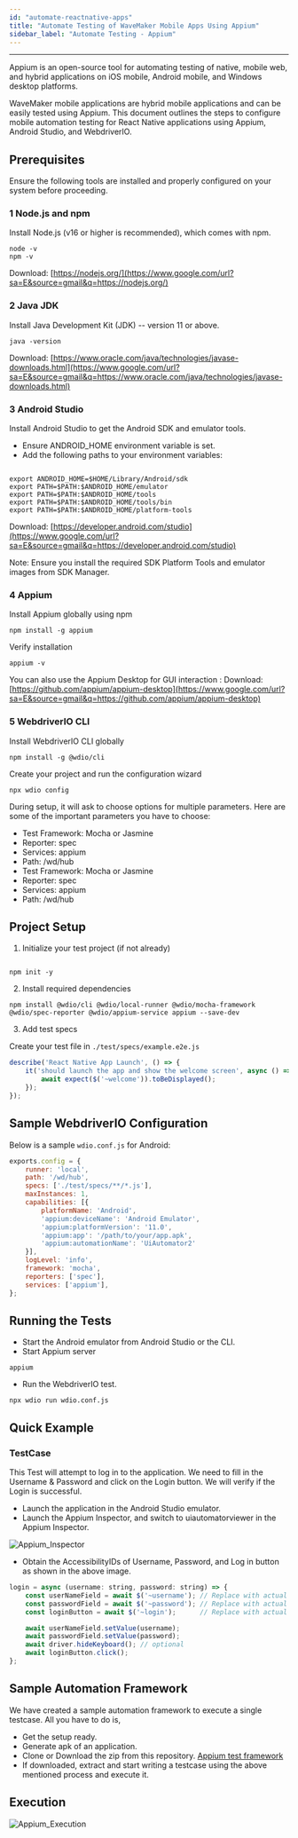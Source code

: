 ```yaml
---
id: "automate-reactnative-apps"
title: "Automate Testing of WaveMaker Mobile Apps Using Appium"
sidebar_label: "Automate Testing - Appium"
---
```

---

Appium is an open-source tool for automating testing of native, mobile web, and hybrid applications on iOS mobile, Android mobile, and Windows desktop platforms.

WaveMaker mobile applications are hybrid mobile applications and can be easily tested using Appium.  This document outlines the steps to configure mobile automation testing for React Native applications using Appium, Android Studio, and WebdriverIO.

## Prerequisites

Ensure the following tools are installed and properly configured on your system before proceeding.

### 1 Node.js and npm

Install Node.js (v16 or higher is recommended), which comes with npm.

```text
node -v
npm -v
```

Download: [https://nodejs.org/](https://www.google.com/url?sa=E&source=gmail&q=https://nodejs.org/)



### 2 Java JDK

Install Java Development Kit (JDK) -- version 11 or above.

```text
java -version
```

Download: [https://www.oracle.com/java/technologies/javase-downloads.html](https://www.google.com/url?sa=E&source=gmail&q=https://www.oracle.com/java/technologies/javase-downloads.html)



### 3 Android Studio

Install Android Studio to get the Android SDK and emulator tools.

* Ensure ANDROID\_HOME environment variable is set.
* Add the following paths to your environment variables:


```text

export ANDROID_HOME=$HOME/Library/Android/sdk
export PATH=$PATH:$ANDROID_HOME/emulator
export PATH=$PATH:$ANDROID_HOME/tools
export PATH=$PATH:$ANDROID_HOME/tools/bin
export PATH=$PATH:$ANDROID_HOME/platform-tools
```

Download: [https://developer.android.com/studio](https://www.google.com/url?sa=E&source=gmail&q=https://developer.android.com/studio)

Note: Ensure you install the required SDK Platform Tools and emulator images from SDK Manager.



### 4 Appium

Install Appium globally using npm

``` text
npm install -g appium
```

Verify installation

```text
appium -v
```

You can also use the Appium Desktop for GUI interaction : Download: [https://github.com/appium/appium-desktop](https://www.google.com/url?sa=E&source=gmail&q=https://github.com/appium/appium-desktop)

### 5 WebdriverIO CLI

Install WebdriverIO CLI globally

```text
npm install -g @wdio/cli
```

Create your project and run the configuration wizard

```text
npx wdio config
```

During setup, it will ask to choose options for multiple parameters.
Here are some of the important parameters you have to choose:

* Test Framework: Mocha or Jasmine
* Reporter: spec
* Services: appium
* Path: /wd/hub
* Test Framework: Mocha or Jasmine
* Reporter: spec
* Services: appium
* Path: /wd/hub



## Project Setup

1. Initialize your test project (if not already)

```text

npm init -y
```

2. Install required dependencies

```text
npm install @wdio/cli @wdio/local-runner @wdio/mocha-framework @wdio/spec-reporter @wdio/appium-service appium --save-dev
```

3. Add test specs

Create your test file in `./test/specs/example.e2e.js`

```javascript
describe('React Native App Launch', () => {
    it('should launch the app and show the welcome screen', async () => {
        await expect($('~welcome')).toBeDisplayed();
    });
});
```

## Sample WebdriverIO Configuration

Below is a sample `wdio.conf.js` for Android:

```javascript
exports.config = {
    runner: 'local',
    path: '/wd/hub',
    specs: ['./test/specs/**/*.js'],
    maxInstances: 1,
    capabilities: [{
        platformName: 'Android',
        'appium:deviceName': 'Android Emulator',
        'appium:platformVersion': '11.0',
        'appium:app': '/path/to/your/app.apk',
        'appium:automationName': 'UiAutomator2'
    }],
    logLevel: 'info',
    framework: 'mocha',
    reporters: ['spec'],
    services: ['appium'],
};
```



## Running the Tests

* Start the Android emulator from Android Studio or the CLI.
* Start Appium server

```text
appium
```

* Run the WebdriverIO test.

```text
npx wdio run wdio.conf.js
```

## Quick Example

### TestCase

This Test will attempt to log in to the application.  We need to fill in the Username & Password and click on the Login button.  We will verify if the Login is successful.

* Launch the application in the Android Studio emulator.
* Launch the Appium Inspector, and switch to uiautomatorviewer in the Appium Inspector.

![Appium_Inspector](/learn/assets/appium-automation-inspector.png)

* Obtain the AccessibilityIDs of Username, Password, and Log in button as shown in the above image.



```javascript
login = async (username: string, password: string) => {
    const userNameField = await $('~username'); // Replace with actual accessibility ID or selector
    const passwordField = await $('~password'); // Replace with actual accessibility ID or selector
    const loginButton = await $('~login');      // Replace with actual accessibility ID or selector

    await userNameField.setValue(username);
    await passwordField.setValue(password);
    await driver.hideKeyboard(); // optional
    await loginButton.click();
};
```

## Sample Automation Framework

We have created a sample automation framework to execute a single testcase.
All you have to do is,

* Get the setup ready.
* Generate apk of an application.
* Clone or Download the zip from this repository.
  [Appium test framework](https://github.com/anitha-thummalapally/reactnative_automation.git)
* If downloaded, extract and start writing a testcase using the above mentioned process and execute it.

## Execution

![Appium_Execution](/learn/assets/appium-automation-brightbank-login-execution.gif)

